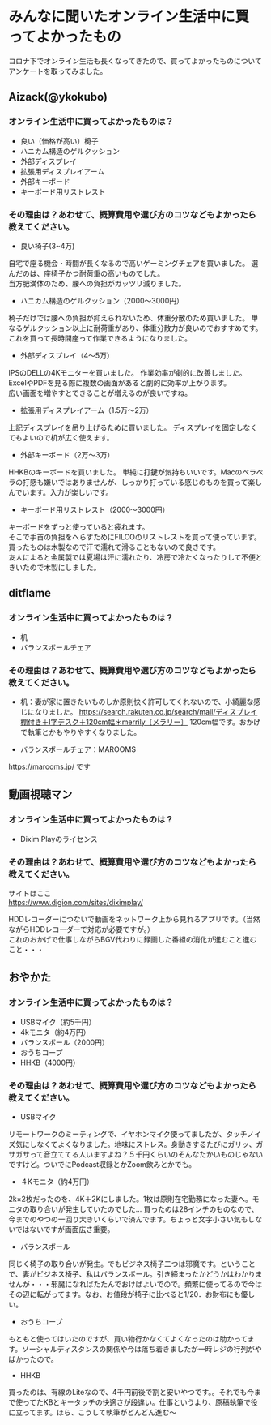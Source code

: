 # みんなに聞いたオンライン生活中に買ってよかったもの

コロナ下でオンライン生活も長くなってきたので、買ってよかったものについてアンケートを取ってみました。

## Aizack(@ykokubo)
### オンライン生活中に買ってよかったものは？
* 良い（価格が高い）椅子
* ハニカム構造のゲルクッション
* 外部ディスプレイ
* 拡張用ディスプレイアーム
* 外部キーボード
* キーボード用リストレスト

### その理由は？あわせて、概算費用や選び方のコツなどもよかったら教えてください。
* 良い椅子(3~4万) 

自宅で座る機会・時間が長くなるので高いゲーミングチェアを買いました。
選んだのは、座椅子かつ耐荷重の高いものでした。  
当方肥満体のため、腰への負担がガッツリ減りました。  

* ハニカム構造のゲルクッション（2000〜3000円）  

椅子だけでは腰への負担が抑えられないため、体重分散のため買いました。
単なるゲルクッション以上に耐荷重があり、体重分散力が良いのでおすすめです。  
これを買って長時間座って作業できるようになりました。  

* 外部ディスプレイ（4〜5万）  

IPSのDELLの4Kモニターを買いました。
作業効率が劇的に改善しました。ExcelやPDFを見る際に複数の画面があると劇的に効率が上がります。  
広い画面を増やすとできることが増えるのが良いですね。  

* 拡張用ディスプレイアーム（1.5万〜2万）  

上記ディスプレイを吊り上げるために買いました。
ディスプレイを固定しなくてもよいので机が広く使えます。  

* 外部キーボード（2万〜3万）  

HHKBのキーボードを買いました。
単純に打鍵が気持ちいいです。Macのペラペラの打感も嫌いではありませんが、しっかり打っている感じのものを買って楽しんでいます。入力が楽しいです。  

* キーボード用リストレスト（2000〜3000円）  

キーボードをずっと使っていると疲れます。  
そこで手首の負担をへらすためにFILCOのリストレストを買って使っています。買ったものは木製なので汗で濡れて滑ることもないので良きです。  
友人によると金属製では夏場は汗に濡れたり、冷房で冷たくなったりして不便ときいたので木製にしました。

## ditflame
### オンライン生活中に買ってよかったものは？
* 机
* バランスボールチェア

### その理由は？あわせて、概算費用や選び方のコツなどもよかったら教えてください。
* 机：妻が家に置きたいものしか原則快く許可してくれないので、小綺麗な感じになりました。
https://search.rakuten.co.jp/search/mall/ディスプレイ棚付き＋l字デスク＋120cm幅＊merrily〔メラリー〕 
120cm幅です。おかげで執筆とかもやりやすくなりました。

* バランスボールチェア：MAROOMS 

https://marooms.jp/ です

## 動画視聴マン
### オンライン生活中に買ってよかったものは？
* Dixim Playのライセンス
### その理由は？あわせて、概算費用や選び方のコツなどもよかったら教えてください。
サイトはここ  
https://www.digion.com/sites/diximplay/  

HDDレコーダーにつないで動画をネットワーク上から見れるアプリです。（当然ながらHDDレコーダーで対応が必要ですが。）  
これのおかげで仕事しながらBGV代わりに録画した番組の消化が進むこと進むこと・・・

## おやかた
### オンライン生活中に買ってよかったものは？

* USBマイク（約5千円）
* 4kモニタ（約4万円）
* バランスボール（2000円）
* おうちコープ
* HHKB（4000円）

### その理由は？あわせて、概算費用や選び方のコツなどもよかったら教えてください。

* USBマイク  

リモートワークのミーティングで、イヤホンマイク使ってましたが、タッチノイズ気にしなくてよくなりました。地味にストレス。身動きするたびにガリッ、ガサガサって音立ててる人いますよね？５千円くらいのそんなたかいものじゃないですけど。ついでにPodcast収録とかZoom飲みとかでも。  

* ４Kモニタ（約4万円）

2k×2枚だったのを、4K＋2Kにしました。1枚は原則在宅勤務になった妻へ。モニタの取り合いが発生していたのでした…
買ったのは28インチのものなので、今までのやつの一回り大きいくらいで済んでます。ちょっと文字小さい気もしないではないですが画面広さ重要。  

* バランスボール  

同じく椅子の取り合いが発生。でもビジネス椅子二つは邪魔です。ということで、妻がビジネス椅子、私はバランスボール。引き締まったかどうかはわかりませんが・・・邪魔になればたたんでおけばよいでので。頻繁に使ってるので今はその辺に転がってます。なお、お値段が椅子に比べると1/20．お財布にも優しい。  

* おうちコープ  

もともと使ってはいたのですが、買い物行かなくてよくなったのは助かってます。ソーシャルディスタンスの関係や今は落ち着きましたが一時レジの行列がやばかったので。  

* HHKB

買ったのは、有線のLiteなので、4千円前後で割と安いやつです。。それでも今まで使ってたKBとキータッチの快適さが段違い。仕事というより、原稿執筆で役に立ってます。ほら、こうして執筆がどんどん進む～